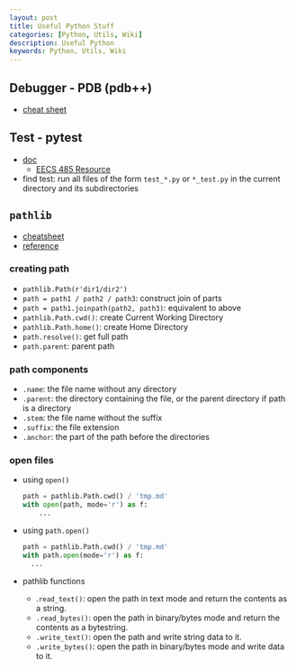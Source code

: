 ```yaml
---
layout: post
title: Useful Python Stuff
categories: [Python, Utils, Wiki]
description: Useful Python
keywords: Python, Utils, Wiki
---
```


## Debugger - PDB (pdb++)

- [cheat sheet](https://kapeli.com/cheat_sheets/Python_Debugger.docset/Contents/Resources/Documents/index)

## Test - pytest

- [doc](https://docs.pytest.org/en/latest/)
  - [EECS 485 Resource](https://eecs485staff.github.io/p1-insta485-static/setup_pytest.html)
- find test: run all files of the form `test_*.py` or `*_test.py` in the current directory and its subdirectories

## `pathlib`

- [cheatsheet](https://github.com/chris1610/pbpython/blob/master/extras/Pathlib-Cheatsheet.pdf)
- [reference](https://realpython.com/python-pathlib/#examples)

### creating path

- `pathlib.Path(r'dir1/dir2')`
- `path = path1 / path2 / path3`: construct join of parts
- `path = path1.joinpath(path2, path3)`: equivalent to above
- `pathlib.Path.cwd()`: create Current Working Directory
- `pathlib.Path.home()`: create Home Directory
- `path.resolve()`: get full path
- `path.parent`: parent path

### path components

- `.name`: the file name without any directory
- `.parent`: the directory containing the file, or the parent directory if path is a directory
- `.stem`: the file name without the suffix
- `.suffix`: the file extension
- `.anchor`: the part of the path before the directories

### open files

- using `open()`

  ```python
  path = pathlib.Path.cwd() / 'tmp.md'
  with open(path, mode='r') as f:
      ...
  ```

- using `path.open()`
  
  ```python
  path = pathlib.Path.cwd() / 'tmp.md'
  with path.open(mode='r') as f:
    ...
  ```

- pathlib functions
  - .`read_text()`: open the path in text mode and return the contents as a string.
  - `.read_bytes()`: open the path in binary/bytes mode and return the contents as a bytestring.
  - `.write_text()`: open the path and write string data to it.
  - `.write_bytes()`: open the path in binary/bytes mode and write data to it.
